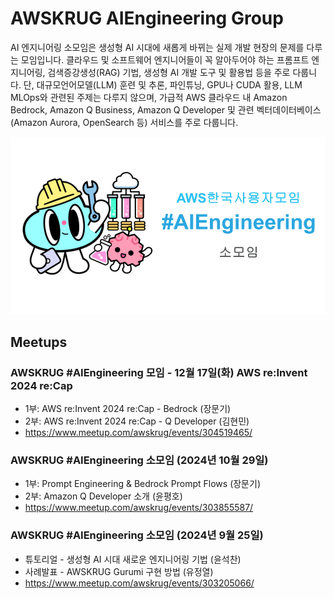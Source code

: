 # AWSKRUG AIEngineering Group

AI 엔지니어링 소모임은 생성형 AI 시대에 새롭게 바뀌는 실제 개발 현장의 문제를 다루는 모임입니다. 클라우드 및 소프트웨어 엔지니어들이 꼭 알아두어야 하는 프롬프트 엔지니어링, 검색증강생성(RAG) 기법, 생성형 AI 개발 도구 및 활용법 등을 주로 다룹니다. 단, 대규모언어모델(LLM) 훈련 및 추론, 파인튜닝, GPU나 CUDA 활용, LLM MLOps와 관련된 주제는 다루지 않으며, 가급적 AWS 클라우드 내 Amazon Bedrock, Amazon Q Business, Amazon Q Developer 및 관련 벡터데이터베이스 (Amazon Aurora, OpenSearch 등) 서비스를 주로 다룹니다.

![Alt text](./logos/awskrug-aigngineering-2024.png "AWSKRUG AIEngineering Group")

## Meetups

### AWSKRUG #AIEngineering 모임 - 12월 17일(화) AWS re:Invent 2024 re:Cap
* 1부: AWS re:Invent 2024 re:Cap - Bedrock (장문기)
* 2부: AWS re:Invent 2024 re:Cap - Q Developer (김현민)
* https://www.meetup.com/awskrug/events/304519465/

### AWSKRUG #AIEngineering 소모임 (2024년 10월 29일)
* 1부: Prompt Engineering & Bedrock Prompt Flows (장문기)
* 2부: Amazon Q Developer 소개 (윤평호)
* https://www.meetup.com/awskrug/events/303855587/

### AWSKRUG #AIEngineering 소모임 (2024년 9월 25일)
* 튜토리얼 - 생성형 AI 시대 새로운 엔지니어링 기법 (윤석찬)
* 사례발표 - AWSKRUG Gurumi 구현 방법 (유정열)
* https://www.meetup.com/awskrug/events/303205066/
